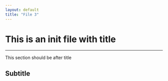 ```yaml
---
layout: default
title: "File 3"
---
```

# This is an init file with title

--- 
This section should be after title

## Subtitle 

